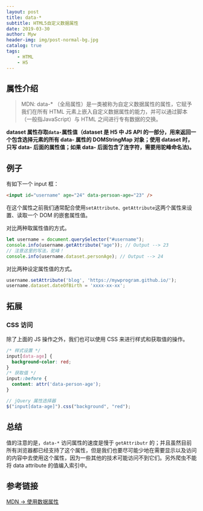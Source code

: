 ```yaml
---
layout: post
title: data-*
subtitle: HTML5自定义数据属性
date: 2019-03-30
author: Myw
header-img: img/post-normal-bg.jpg
catalog: true
tags:
    - HTML
    - H5
---
```


## 属性介绍

>MDN: data-* （全局属性）是一类被称为自定义数据属性的属性，它赋予我们在所有 HTML 元素上嵌入自定义数据属性的能力，并可以通过脚本（一般指JavaScript）与 HTML 之间进行专有数据的交换。

**dataset 属性存取`data-`属性值（dataset 是 H5 中 JS API 的一部分，用来返回一个包含选择元素的所有 data- 属性的 DOMStringMap 对象；使用 dataset 时，只写 data- 后面的属性值；如果 data- 后面包含了连字符，需要用驼峰命名法)。**

## 例子

有如下一个 input 框：

```html
<input id="username" age="24" data-persoan-age="23" />
```

在这个属性之前我们通常配合使用`setAttribute、getAttribute`这两个属性来设置、读取一个 DOM 的嵌套属性值。

对比两种取属性值的方式。

```js
let username = document.querySelector("#username");
console.info(username.getAttribute("age")); // Output --> 23
// 注意这里的写法，驼峰！
console.info(username.dataset.personAge); // Output --> 24
```

对比两种设定属性值的方式。

```js
username.setAttribute('blog', 'https://mywprogram.github.io/');
username.dataset.dateOfBirth = 'xxxx-xx-xx';
```

## 拓展

### CSS 访问

除了上面的 JS 操作之外，我们也可以使用 CSS 来进行样式和获取值的操作。

```css
/* 样式设置 */
input[data-age] {
  background-color: red;
}
/* 获取值 */
input::before {
  content: attr('data-person-age');
}
```

```js
// jQuery 属性选择器
$("input[data-age]").css("background", "red");
```

## 总结

值的注意的是，`data-*` 访问属性的速度是慢于 `getAttributr` 的；并且虽然目前所有浏览器都已经支持了这个属性，但是我们也要尽可能少地在需要显示以及访问的内容中去使用这个属性，因为一些其他的技术可能访问不到它们。另外爬虫不能将 data attribute 的值编入索引中。

## 参考链接

[MDN -> 使用数据属性](https://developer.mozilla.org/zh-CN/docs/Web/Guide/HTML/Using_data_attributes)

